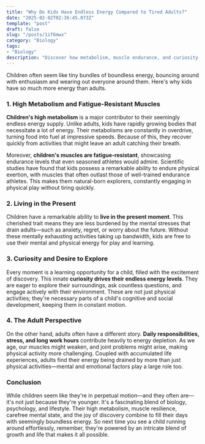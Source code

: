 ```yaml
---
title: "Why Do Kids Have Endless Energy Compared to Tired Adults?"
date: "2025-02-02T02:36:45.073Z"
template: "post"
draft: false
slug: "/posts/1if6mwx"
category: "Biology"
tags:
- "Biology"
description: "Discover how metabolism, muscle endurance, and curiosity fuel a child's boundless vigor."
---
```

Children often seem like tiny bundles of boundless energy, bouncing around with enthusiasm and wearing out everyone around them. Here's why kids have so much more energy than adults.

### 1. High Metabolism and Fatigue-Resistant Muscles

**Children's high metabolism** is a major contributor to their seemingly endless energy supply. Unlike adults, kids have rapidly growing bodies that necessitate a lot of energy. Their metabolisms are constantly in overdrive, turning food into fuel at impressive speeds. Because of this, they recover quickly from activities that might leave an adult catching their breath.

Moreover, **children's muscles are fatigue-resistant**, showcasing endurance levels that even seasoned athletes would admire. Scientific studies have found that kids possess a remarkable ability to endure physical exertion, with muscles that often outlast those of well-trained endurance athletes. This makes them natural-born explorers, constantly engaging in physical play without tiring quickly.

### 2. Living in the Present

Children have a remarkable ability to **live in the present moment**. This cherished trait means they are less burdened by the mental stresses that drain adults—such as anxiety, regret, or worry about the future. Without these mentally exhausting activities taking up bandwidth, kids are free to use their mental and physical energy for play and learning.

### 3. Curiosity and Desire to Explore

Every moment is a learning opportunity for a child, filled with the excitement of discovery. This innate **curiosity drives their endless energy levels**. They are eager to explore their surroundings, ask countless questions, and engage actively with their environment. These are not just physical activities; they're necessary parts of a child's cognitive and social development, keeping them in constant motion.

### 4. The Adult Perspective

On the other hand, adults often have a different story. **Daily responsibilities, stress, and long work hours** contribute heavily to energy depletion. As we age, our muscles might weaken, and joint problems might arise, making physical activity more challenging. Coupled with accumulated life experiences, adults find their energy being drained by more than just physical activities—mental and emotional factors play a large role too.

### Conclusion

While children seem like they're in perpetual motion—and they often are—it's not just because they're younger. It's a fascinating blend of biology, psychology, and lifestyle. Their high metabolism, muscle resilience, carefree mental state, and the joy of discovery combine to fill their days with seemingly boundless energy. So next time you see a child running around effortlessly, remember, they're powered by an intricate blend of growth and life that makes it all possible.